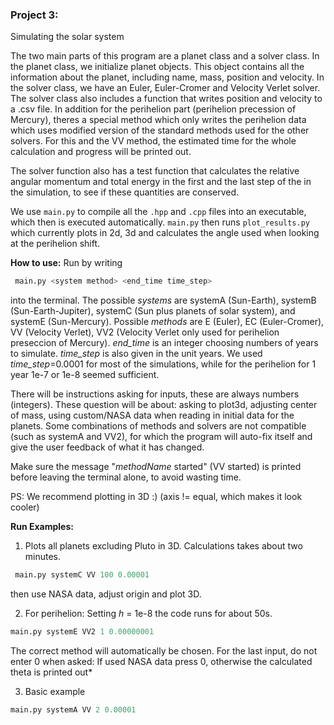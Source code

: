 ### Project 3:
Simulating the solar system

The two main parts of this program are a planet class and a solver class. In the planet class, we initialize planet objects. This object contains all the information about the planet, including name, mass, position and velocity. In the solver class, we have an Euler, Euler-Cromer and Velocity Verlet solver. The solver class also includes a function that writes position and velocity to a .csv file. In addition for the perihelion part (perihelion precession of Mercury), theres a special method which only writes the perihelion data which uses modified version of the standard methods used for the other solvers. For this and the VV method, the estimated time for the whole calculation and progress will be printed out.

The solver function also has a test function that calculates the relative angular momentum and total energy in the first and the last step of the in the simulation, to see if these quantities are conserved.

We use `main.py` to compile all the `.hpp` and `.cpp` files into an executable, which then is executed automatically. `main.py` then runs `plot_results.py` which currently plots in 2d, 3d and calculates the angle used when looking at the perihelion shift.

**How to use:**
Run by writing 
``` python
 main.py <system method> <end_time time_step>
```
into the terminal.
The possible *systems* are systemA (Sun-Earth), systemB (Sun-Earth-Jupiter), systemC (Sun plus planets of solar system), and systemE (Sun-Mercury). Possible *methods* are E (Euler), EC (Euler-Cromer), VV (Velocity Verlet), VV2 (Velocity Verlet only used for perihelion preseccion of Mercury). *end_time* is an integer choosing numbers of years to simulate. *time_step* is also given in the unit years. We used *time_step*=0.0001 for most of the simulations, while for the perihelion for 1 year 1e-7 or 1e-8 seemed sufficient. 

There will be instructions asking for inputs, these are always numbers (integers). 
These question will be about: asking to plot3d, adjusting center of mass, using custom/NASA data when reading in initial data for the planets. Some combinations of methods and solvers are not compatible (such as systemA and VV2), for which the program will auto-fix itself and give the user feedback of what it has changed.

Make sure the message "*methodName* started" (VV started) is printed before leaving the terminal alone, to avoid wasting time.

PS: We recommend plotting in 3D :) (axis != equal, which makes it look cooler)

**Run Examples:**

1. Plots all planets excluding Pluto in 3D. Calculations takes about two minutes.
``` python
 main.py systemC VV 100 0.00001
```
then use NASA data, adjust origin and plot 3D.

2. For perihelion:
Setting *h* = 1e-8 the code runs for about 50s.
``` python
main.py systemE VV2 1 0.00000001
```
The correct method will automatically be chosen.
For the last input, do not enter 0 when asked: If used NASA data press 0, otherwise the calculated theta is printed out*

3. Basic example
``` python
main.py systemA VV 2 0.00001
```

